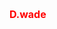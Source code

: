 <style>
  .redtext{
  color:red;
  font-size:16px;
  }
  

</style>

<h1 class="redtext">D.wade</h1>  
